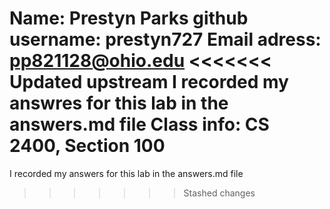 Name: Prestyn Parks 
github username: prestyn727
Email adress: pp821128@ohio.edu
<<<<<<< Updated upstream
I recorded my answres for this lab in the answers.md file
Class info: CS 2400, Section 100
=======
I recorded my answers for this lab in the answers.md file
>>>>>>> Stashed changes
